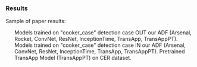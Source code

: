### Results
Sample of paper results:
 
<ul>
  <il> Models trained on "cooker_case" detection case OUT our ADF (Arsenal, Rocket, ConvNet, ResNet, InceptionTime, TransApp, TransAppPT). </il>
  <il> Models trained on "cooker_case" detection case IN our ADF (Arsenal, ConvNet, ResNet, InceptionTime, TransApp, TransAppPT). </il>
  <il> Pretrained TransApp Model (TransAppPT) on CER dataset. </il>
</ul>
